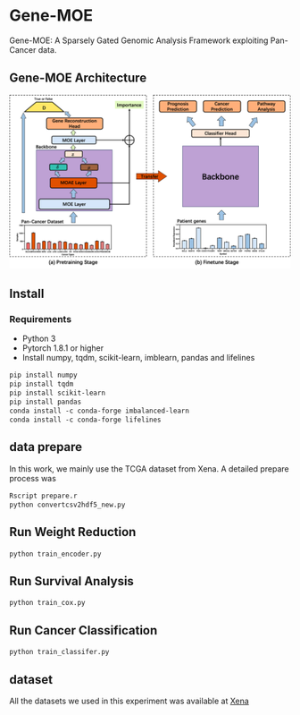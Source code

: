 # Gene-MOE

Gene-MOE: A Sparsely Gated Genomic Analysis Framework exploiting Pan-Cancer data.

## Gene-MOE Architecture

![avatar](figures/model.png)

## Install

### Requirements

* Python 3
* Pytorch 1.8.1 or higher
* Install numpy, tqdm, scikit-learn, imblearn, pandas and lifelines
```
pip install numpy
pip install tqdm
pip install scikit-learn
pip install pandas
conda install -c conda-forge imbalanced-learn
conda install -c conda-forge lifelines
```

## data prepare 

In this work, we mainly use the TCGA dataset from Xena. A detailed prepare process was

```
Rscript prepare.r
python convertcsv2hdf5_new.py
```

## Run Weight Reduction

```
python train_encoder.py
```

## Run Survival Analysis
```
python train_cox.py
```


## Run Cancer Classification
```
python train_classifer.py
```

## dataset

All the datasets we used in this experiment was available at [Xena](https://xenabrowser.net/datapages/)

